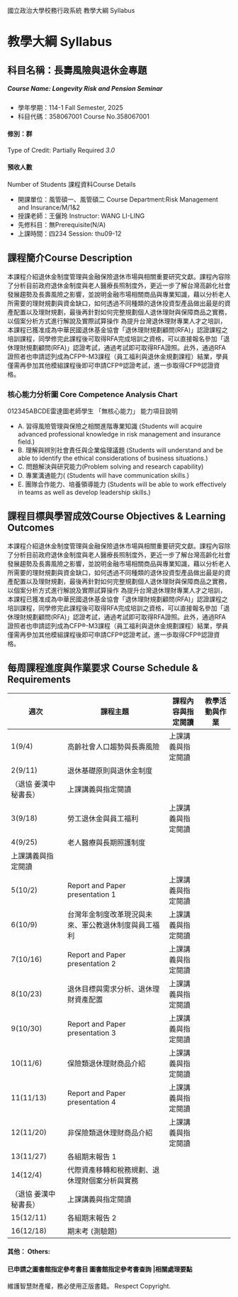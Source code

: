 國立政治大學校務行政系統 教學大綱 Syllabus
# 教學大綱 Syllabus
##  科目名稱：長壽風險與退休金專題
#####  Course Name: Longevity Risk and Pension Seminar
  * 學年學期：114-1 Fall Semester, 2025 
  * 科目代碼：358067001 Course No.358067001
#### 修別：群
Type of Credit: Partially Required 
_3.0_
#### 預收人數
Number of Students
課程資料Course Details
  * 開課單位：風管碩一、風管碩二 Course Department:Risk Management and Insurance/M/1&2 
  * 授課老師：王儷玲 Instructor: WANG LI-LING 
  * 先修科目：無Prerequisite(N/A)
  * 上課時間：四234 Session: thu09-12
##  課程簡介Course Description
本課程介紹退休金制度管理與金融保險退休市場與相關重要研究文獻。課程內容除了分析目前政府退休金制度與老人醫療長照制度外，更近一步了解台灣高齡化社會發展趨勢及長壽風險之影響，並說明金融市場相關商品與專業知識，藉以分析老人所需要的理財規劃與資金缺口，如何透過不同種類的退休投資型產品做出最是的資產配置以及理財規劃，最後再針對如何完整規劃個人退休理財與保障商品之實務，以個案分析方式進行解說及實際試算操作
為提升台灣退休理財專業人才之培訓，本課程已獲准成為中華民國退休基金協會「退休理財規劃顧問(RFA)」認證課程之培訓課程，同學修完此課程後可取得RFA完成培訓之資格，可以直接報名參加「退休理財規劃顧問(RFA)」認證考試，通過考試即可取得RFA證照。此外，通過RFA證照者也申請認列成為CFP®-M3課程（員工福利與退休金規劃課程）結業，學員僅需再參加其他模組課程後即可申請CFP®認證考試，進一歩取得CFP®認證資格。
###  核心能力分析圖 Core Competence Analysis Chart
012345ABCDE雷達圖老師學生
「無核心能力」 
能力項目說明
  * A. 習得風險管理與保險之相關進階專業知識 (Students will acquire advanced professional knowledge in risk management and insurance field.)
  * B. 理解與辨別社會責任與企業倫理議題 (Students will understand and be able to identify the ethical considerations of business situations.)
  * C. 問題解決與研究能力(Problem solving and research capability)
  * D. 專業溝通能力( (Students will have communication skills.)
  * E. 團隊合作能力、培養領導能力 (Students will be able to work effectively in teams as well as develop leadership skills.)
##  課程目標與學習成效Course Objectives & Learning Outcomes 
本課程介紹退休金制度管理與金融保險退休市場與相關重要研究文獻。課程內容除了分析目前政府退休金制度與老人醫療長照制度外，更近一步了解台灣高齡化社會發展趨勢及長壽風險之影響，並說明金融市場相關商品與專業知識，藉以分析老人所需要的理財規劃與資金缺口，如何透過不同種類的退休投資型產品做出最是的資產配置以及理財規劃，最後再針對如何完整規劃個人退休理財與保障商品之實務，以個案分析方式進行解說及實際試算操作
為提升台灣退休理財專業人才之培訓，本課程已獲准成為中華民國退休基金協會「退休理財規劃顧問(RFA)」認證課程之培訓課程，同學修完此課程後可取得RFA完成培訓之資格，可以直接報名參加「退休理財規劃顧問(RFA)」認證考試，通過考試即可取得RFA證照。此外，通過RFA證照者也申請認列成為CFP®-M3課程（員工福利與退休金規劃課程）結業，學員僅需再參加其他模組課程後即可申請CFP®認證考試，進一歩取得CFP®認證資格。
##  每周課程進度與作業要求 Course Schedule & Requirements
週次 |  課程主題 |  課程內容與指定閱讀 |  教學活動與作業  
---|---|---|---  
1(9/4) |  高齡社會人口趨勢與長壽風險 |  上課講義與指定閱讀 |   
2(9/11) |  退休基礎原則與退休金制度  
（退協 姜漢中秘書長） |  上課講義與指定閱讀 |   
3(9/18) |  勞工退休金與員工福利 |  上課講義與指定閱讀 |   
4(9/25) |  老人醫療與長期照護制度  
|  上課講義與指定閱讀 |   
5(10/2) |  Report and Paper presentation 1 |  上課講義與指定閱讀 |   
6(10/9) |  台灣年金制度改革現況與未來、軍公教退休制度與員工福利 |  上課講義與指定閱讀 |   
7(10/16) |  Report and Paper presentation 2 |  上課講義與指定閱讀 |   
8(10/23) |  退休目標與需求分析、退休理財資產配置 |  上課講義與指定閱讀 |   
9(10/30) |  Report and Paper presentation 3 |  上課講義與指定閱讀 |   
10(11/6) |  保險類退休理財商品介紹 |  上課講義與指定閱讀 |   
11(11/13) |  Report and Paper presentation 4 |  上課講義與指定閱讀 |   
12(11/20) |  非保險類退休理財商品介紹 |  上課講義與指定閱讀 |   
13(11/27) |  各組期末報告 1 |  |   
14(12/4) |  代際資產移轉和稅務規劃、退休理財個案分析與實務  
（退協 姜漢中秘書長） |  上課講義與指定閱讀 |   
15(12/11) |  各組期末報告 2 |  |   
16(12/18) |  期末考 (測驗題) |  |   
####  其他： Others:
####  已申請之圖書館指定參考書目  圖書館指定參考書查詢 |相關處理要點
維護智慧財產權，務必使用正版書籍。 Respect Copyright.